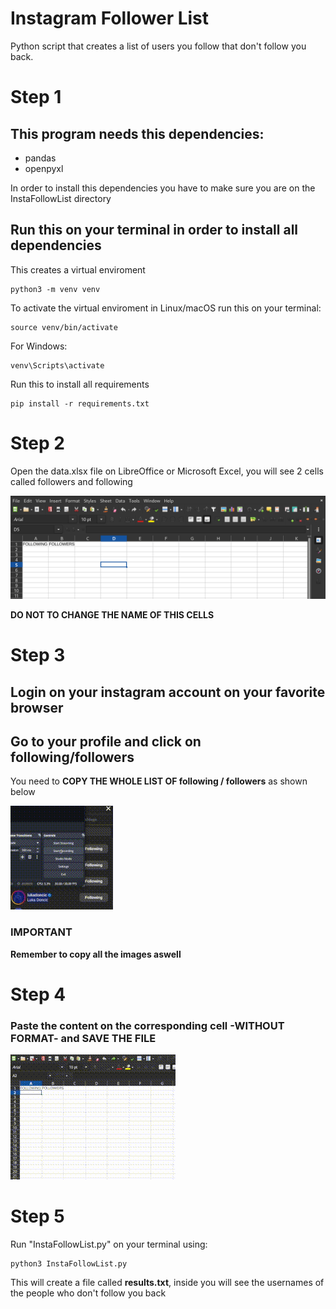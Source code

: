 # Instagram Follower List
Python script that creates a list of users you follow that don't follow you back.
# Step 1
## This program needs this dependencies:
- pandas
- openpyxl

In order to install this dependencies you have to make sure you are on the InstaFollowList directory

## Run this on your terminal in order to install all dependencies

This creates a virtual enviroment
```
python3 -m venv venv
```
To activate the virtual enviroment in Linux/macOS run this on your terminal:
```
source venv/bin/activate
```

For Windows:
```
venv\Scripts\activate
```

Run this to install all requirements
```
pip install -r requirements.txt
```
# Step 2
Open the data.xlsx file on LibreOffice or Microsoft Excel, you will see 2 cells called followers and following


![How LibreOffice Looks](./media/media1.png)

**DO NOT TO CHANGE THE NAME OF THIS CELLS**

# Step 3
## Login on your instagram account on your favorite browser
## Go to your profile and click on following/followers

You need to **COPY THE WHOLE LIST OF following / followers** as shown below

![How to copy](./media/media2.gif)

### IMPORTANT
**Remember to copy all the images aswell**

# Step 4
### Paste the content on the corresponding cell **-WITHOUT FORMAT-** and SAVE THE FILE

![How to pase](./media/media3.gif)

# Step 5

Run "InstaFollowList.py" on your terminal using:
```
python3 InstaFollowList.py
```
This will create a file called **results.txt**, inside you will see the usernames of the people who don't follow you back
